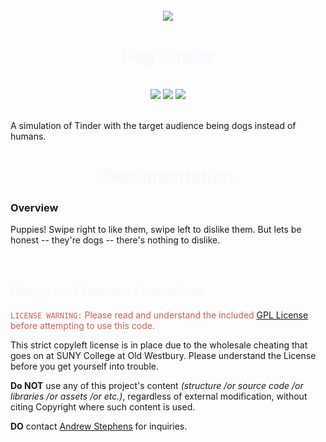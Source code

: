 <div style={'display:float' align='center'}>
  <br>
  <img src="https://raw.githubusercontent.com/Andrew-R-Stephens/android_Dog-Tinder/main/DogTinder/app/src/main/res/drawable/love.png"/>
  <h1 style="color: ghostwhite">Dog Tinder</h1>
</div>

<br>

<div style="display:float" align="center">
    <img src="https://img.shields.io/badge/Android-3DDC84?logo=android&logoColor=white&style=bold"/>
    <img src="https://img.shields.io/badge/Android%20Studio-3DDC84?logo=androidstudio&logoColor=white&style=bold"/>
    <img src="https://img.shields.io/badge/Kotlin-7F52FF?logo=kotlin&logoColor=white&style=bold"/>
</div>

<br>

<p>A simulation of Tinder with the target audience being dogs instead of humans.</p>

<div style="display:float" align="center">
  <h1 style="color: ghostwhite">Documentation</h2>
</div>

### Overview
<p>Puppies! Swipe right to like them, swipe left to dislike them. But lets be honest -- they're dogs -- there's nothing to dislike.</p>

<br>

<h2 style="color: ghostwhite">Usage and License Limitations</h2>

<p style="color: indianred"><code>LICENSE WARNING:</code> Please read and understand the included <a href="https://github.com/asteph11/SoftwareEngineeringProject/blob/main/LICENSE.md">GPL License</a> before attempting to use this code.</p>
<p>This strict copyleft license is in place due to the wholesale cheating that goes on at SUNY College at Old Westbury. Please understand the License before you get yourself into trouble.</p>
<p><b>Do NOT</b> use any of this project's content <em>(structure /or source code /or libraries /or assets /or etc.)</em>, regardless of external modification, without citing Copyright where such content is used.</p>
<p><b>DO</b> contact <a href="mailto:asteph11@oldwestbury.edu">Andrew Stephens</a> for inquiries.</p>
